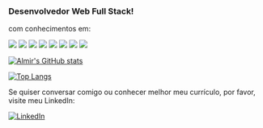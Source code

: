 ### Desenvolvedor Web Full Stack!

com conhecimentos em:

<img src="https://img.shields.io/badge/Docker-2CA5E0?style=for-the-badge&logo=docker&logoColor=white" /> <img src="https://img.shields.io/badge/Node.js-339933?style=for-the-badge&logo=nodedotjs&logoColor=white" /> <img src="https://img.shields.io/badge/React-20232A?style=for-the-badge&logo=react&logoColor=61DAFB" /> <img src="https://img.shields.io/badge/ts--node-3178C6?style=for-the-badge&logo=ts-node&logoColor=white" /> <img src="https://img.shields.io/badge/HTML5-E34F26?style=for-the-badge&logo=html5&logoColor=white" /> <img src="https://img.shields.io/badge/JavaScript-323330?style=for-the-badge&logo=javascript&logoColor=F7DF1E" /> <img src="https://img.shields.io/badge/MySQL-005C84?style=for-the-badge&logo=mysql&logoColor=white" /> <img src="https://img.shields.io/badge/MongoDB-4EA94B?style=for-the-badge&logo=mongodb&logoColor=white" />

[![Almir's GitHub stats](https://github-readme-stats.vercel.app/api?username=Almir-Araujo)](https://github.com/Almir-Araujo/github-readme-stats)

[![Top Langs](https://github-readme-stats.vercel.app/api/top-langs/?username=Almir-Araujo&layout=compact)](https://github.com/Almir-Araujo/github-readme-stats)

Se quiser conversar comigo ou conhecer melhor meu currículo, por favor, visite meu LinkedIn:

<a href="https://www.linkedin.com/in/almiraraujo1/"><img alt="LinkedIn" src="https://img.shields.io/badge/LinkedIn-0077B5?style=for-the-badge&logo=linkedin&logoColor=white" /></a>

<!--
**Almir-Araujo/Almir-Araujo** is a ✨ _special_ ✨ repository because its `README.md` (this file) appears on your GitHub profile.

Here are some ideas to get you started:

- 🔭 I’m currently working on ...
- 🌱 I’m currently learning ...
- 👯 I’m looking to collaborate on ...
- 🤔 I’m looking for help with ...
- 💬 Ask me about ...
- 📫 How to reach me: ...
- 😄 Pronouns: ...
- ⚡ Fun fact: ...
-->
